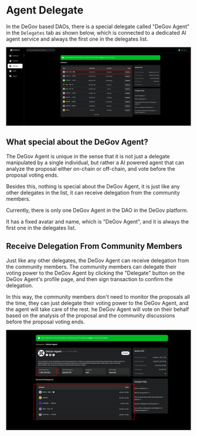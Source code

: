 # Agent Delegate

In the DeGov based DAOs, there is a special delegate called "DeGov Agent" in the `Delegates` tab as shown below, which is connected to a dedicated AI agent service and always the first one in the delegates list.

![alt text](./images/agent-delegates.png)

## What special about the DeGov Agent?

The DeGov Agent is unique in the sense that it is not just a delegate manipulated by a single individual, but rather a AI powered agent that can analyze the proposal either on-chain or off-chain, and vote before the proposal voting ends. 

Besides this, nothing is special about the DeGov Agent, it is just like any other delegates in the list, it can receive delegation from the community members.

Currently, there is only one DeGov Agent in the DAO in the DeGov platform.

It has a fixed avatar and name, which is "DeGov Agent", and it is always the first one in the delegates list. 

## Receive Delegation From Community Members

Just like any other delegates, the DeGov Agent can receive delegation from the community members. The community members can delegate their voting power to the DeGov Agent by clicking the "Delegate" button on the DeGov Agent's profile page, and then sign transaction to confirm the delegation.

In this way, the community members don't need to monitor the proposals all the time, they can just delegate their voting power to the DeGov Agent, and the agent will take care of the rest. he DeGov Agent will vote on their behalf based on the analysis of the proposal and the community discussions before the proposal voting ends.

![alt text](./images/agent-delegations.png)
